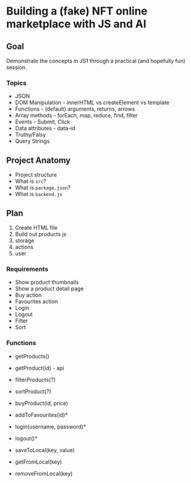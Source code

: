 # Building a (fake) NFT online marketplace with JS and AI

## Goal

Demonstrate the concepts in JS1 through a practical (and hopefully fun) session.

### Topics

- JSON
- DOM Manipulation - innerHTML vs createElement vs template
- Functions - (default) arguments, returns, arrows
- Array methods - forEach, map, reduce, find, filter
- Events - Submit, Click
- Data attributes - data-id
- Truthy/Falsy
- Query Strings

## Project Anatomy

- Project structure
- What is `src`?
- What is `package.json`?
- What is `backend.js`

## Plan

1. Create HTML file
2. Build out products js
3. storage
4. actions
5. user

### Requirements
- Show product thumbnails
- Show a product detail page
- Buy action
- Favourites action
- Login
- Logout
- Filter
- Sort

### Functions

- getProducts()
- getProduct(id) - api

- filterProducts(?)
- sortProduct(?)

- buyProduct(id, price)
- addToFavourites(id)*

- login(username, password)*
- logout()*

- saveToLocal(key, value)
- getFromLocal(key)
- removeFromLocal(key)